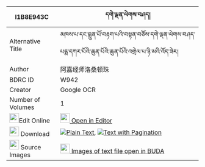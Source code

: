 |I1B8E943C|དགེ་ལྡན་ལེགས་བཤད། 
| --- | --- 
|Alternative Title |མཁས་པ་དང་བླུན་པོ་བརྟག་པའི་བསྟན་བཅོས་དགེ་ལྡན་ལེགས་བཤད་པདྨ་དཀར་པོའི་ཆུན་པོའི་ཆུན་པོའི་འགྲེལ་པ་ཉི་མའི་འོད་ཟེར།
|Author| 阿嘉经师洛桑顿珠
|BDRC ID | W942
|Creator | Google OCR
|Number of Volumes| 1
|<img width="25" src="https://img.icons8.com/color/25/000000/edit-property.png">Edit Online| [<img width="25" src="https://avatars.githubusercontent.com/u/45091458?s=200&v=4"> Open in Editor](http://editor.openpecha.org/I1B8E943C)
|<img width="25" src="https://img.icons8.com/fluent/48/000000/download-2.png"/>  Download | [![](https://img.icons8.com/color/20/000000/txt.png)Plain Text](https://github.com/Openpecha/I1B8E943C/releases/download/v1/ge_den_lekshe_plain_I1B8E943C.zip), [![](https://img.icons8.com/color/20/000000/txt.png)Text with Pagination](https://github.com/Openpecha/I1B8E943C/releases/download/v1/ge_den_lekshe_pages_I1B8E943C.zip)
|<img width="25" src="https://img.icons8.com/plasticine/100/000000/pictures-folder.png"/>  Source Images | [<img width="25" src="https://library.bdrc.io/icons/BUDA-small.svg"> Images of text file open in BUDA](https://library.bdrc.io/show/bdr:W942)